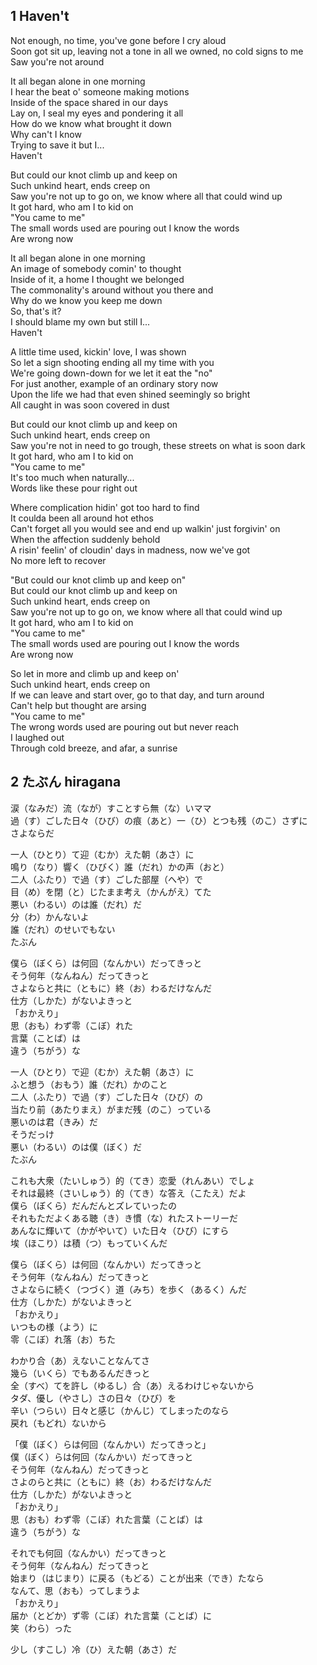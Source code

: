## 1 Haven't

Not enough, no time, you've gone before I cry aloud \
Soon got sit up, leaving not a tone in all we owned, no cold signs to me \
Saw you're not around

It all began alone in one morning \
I hear the beat o' someone making motions \
Inside of the space shared in our days \
Lay on, I seal my eyes and pondering it all \
How do we know what brought it down \
Why can't I know \
Trying to save it but I... \
Haven't

But could our knot climb up and keep on \
Such unkind heart, ends creep on \
Saw you're not up to go on, we know where all that could wind up \
It got hard, who am I to kid on \
"You came to me" \
The small words used are pouring out I know the words \
Are wrong now

It all began alone in one morning \
An image of somebody comin' to thought \
Inside of it, a home I thought we belonged \
The commonality's around without you there and \
Why do we know you keep me down \
So, that's it? \
I should blame my own but still I... \
Haven't

A little time used, kickin' love, I was shown \
So let a sign shooting ending all my time with you \
We're going down-down for we let it eat the "no" \
For just another, example of an ordinary story now \
Upon the life we had that even shined seemingly so bright \
All caught in was soon covered in dust

But could our knot climb up and keep on \
Such unkind heart, ends creep on \
Saw you're not in need to go trough, these streets on what is soon dark \
It got hard, who am I to kid on \
"You came to me" \
It's too much when naturally... \
Words like these pour right out

Where complication hidin' got too hard to find \
It coulda been all around hot ethos \
Can't forget all you would see and end up walkin' just forgivin' on \
When the affection suddenly behold \
A risin' feelin' of cloudin' days in madness, now we've got \
No more left to recover

"But could our knot climb up and keep on" \
But could our knot climb up and keep on \
Such unkind heart, ends creep on \
Saw you're not up to go on, we know where all that could wind up \
It got hard, who am I to kid on \
"You came to me" \
The small words used are pouring out I know the words \
Are wrong now

So let in more and climb up and keep on' \
Such unkind heart, ends creep on \
If we can leave and start over, go to that day, and turn around \
Can't help but thought are arsing \
"You came to me" \
The wrong words used are pouring out but never reach \
I laughed out \
Through cold breeze, and afar, a sunrise

## 2 たぶん hiragana

涙（なみだ）流（なが）すことすら無（な）いママ \
過（す）ごした日々（ひび）の痕（あと）一（ひ）とつも残（のこ）さずに \
さよならだ

一人（ひとり）て迎（むか）えた朝（あさ）に \
鳴り（なり）響く（ひびく）誰（だれ）かの声（おと） \
二人（ふたり）で過（す）ごした部屋（へや）で \
目（め）を閉（と）じたまま考え（かんがえ）てた \
悪い（わるい）のは誰（だれ）だ \
分（わ）かんないよ \
誰（だれ）のせいでもない \
たぶん

僕ら（ぼくら）は何回（なんかい）だってきっと \
そう何年（なんねん）だってきっと \
さよならと共に（ともに）終（お）わるだけなんだ \
仕方（しかた）がないよきっと \
「おかえり」 \
思（おも）わず零（こぼ）れた \
言葉（ことば）は \
違う（ちがう）な

一人（ひとり）で迎（むか）えた朝（あさ）に \
ふと想う（おもう）誰（だれ）かのこと \
二人（ふたり）で過（す）ごした日々（ひび）の \
当たり前（あたりまえ）がまだ残（のこ）っている \
悪いのは君（きみ）だ \
そうだっけ \
悪い（わるい）のは僕（ぼく）だ \
たぶん

これも大衆（たいしゅう）的（てき）恋愛（れんあい）でしょ \
それは最終（さいしゅう）的（てき）な答え（こたえ）だよ \
僕ら（ぼくら）だんだんとズレていったの \
それもただよくある聴（き）き慣（な）れたストーリーだ \
あんなに輝いて（かがやいて）いた日々（ひび）にすら \
埃（ほこり）は積（つ）もっていくんだ

僕ら（ぼくら）は何回（なんかい）だってきっと \
そう何年（なんねん）だってきっと \
さよならに続く（つづく）道（みち）を歩く（あるく）んだ \
仕方（しかた）がないよきっと \
「おかえり」 \
いつもの様（よう）に \
零（こぼ）れ落（お）ちた

わかり合（あ）えないことなんてさ \
幾ら（いくら）でもあるんだきっと \
全（すべ）てを許し（ゆるし）合（あ）えるわけじゃないから \
タダ、優し（やさし）さの日々（ひび）を \
辛い（つらい）日々と感じ（かんじ）てしまったのなら \
戻れ（もどれ）ないから

「僕（ぼく）らは何回（なんかい）だってきっと」 \
僕（ぼく）らは何回（なんかい）だってきっと \
そう何年（なんねん）だってきっと \
さよのらと共に（ともに）終（お）わるだけなんだ \
仕方（しかた）がないよきっと \
「おかえり」 \
思（おも）わず零（こぼ）れた言葉（ことば）は \
違う（ちがう）な

それでも何回（なんかい）だってきっと \
そう何年（なんねん）だってきっと \
始まり（はじまり）に戻る（もどる）ことが出来（でき）たなら \
なんて、思（おも）ってしまうよ \
「おかえり」 \
届か（とどか）ず零（こぼ）れた言葉（ことば）に \
笑（わら）った

少し（すこし）冷（ひ）えた朝（あさ）だ
